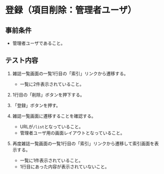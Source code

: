 # 登録（項目削除：管理者ユーザ）

## 事前条件
- 管理者ユーザであること。

## テスト内容
1. 雑誌一覧画面の一覧1行目の「索引」リンクから遷移する。
    - 一覧に2件表示されていること。

1. 1行目の「削除」ボタンを押下する。

1. 「登録」ボタンを押す。

1. 雑誌一覧画面に遷移することを確認する。
    - URLが`/list`となっていること。
    - 管理者ユーザ用の画面レイアウトとなっていること。

1. 再度雑誌一覧画面の一覧1行目の「索引」リンクから遷移して索引画面を表示する。
    - 一覧に1件表示されていること。
    - 1行目にあった内容が表示されていないこと。
